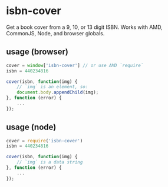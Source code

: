 isbn-cover
==========

Get a book cover from a 9, 10, or 13 digit ISBN. Works with AMD, CommonJS, Node, and browser globals.

## usage (browser)

```js
cover = window['isbn-cover'] // or use AMD `require`
isbn = 440234816

cover(isbn, function(img) {
	// `img` is an element, so:
	document.body.appendChild(img);
}, function (error) {
	...
});
```

## usage (node)

```js
cover = require('isbn-cover')
isbn = 440234816

cover(isbn, function(img) {
	// `img` is a data string
}, function (error) {
	...
});
```